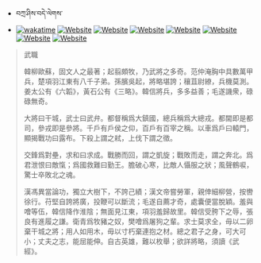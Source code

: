 - བཀྲ་ཤིས་བདེ་ལེགས་ 
- [![wakatime](https://wakatime.com/badge/user/5043ee4a-e361-4607-9d47-d557f2005d05.svg)](https://wakatime.com/@5043ee4a-e361-4607-9d47-d557f2005d05)	[![Website](https://img.shields.io/website?label=&up_color=orange&up_message=Tianchi&url=https%3A%2F%2Fshields.io)](https://tianchi.aliyun.com/home/science/scienceDetail?userId=1095279182618)	[![Website](https://img.shields.io/website?label=&up_color=blue&up_message=Kaggle&url=https%3A%2F%2Fshields.io)](https://www.kaggle.com/ivanxu/)	[![Website](https://img.shields.io/website?label=&up_color=gay&up_message=Yuque&url=https%3A%2F%2Fshields.io)](https://www.yuque.com/ivanaxu)	[![Website](https://img.shields.io/website?label=&up_color=brown&up_message=Leetcode&url=https%3A%2F%2Fshields.io)](https://leetcode.cn/u/ivanaxu)	[![Website](https://img.shields.io/website?label=&up_color=violet&up_message=AIstudio&url=https%3A%2F%2Fshields.io)](https://aistudio.baidu.com/aistudio/personalcenter/thirdview/979775)	[![Website](https://img.shields.io/website?label=&up_color=red&up_message=Gitee&url=https%3A%2F%2Fshields.io)](https://gitee.com/IvanaXu)	[![Website](https://img.shields.io/website?label=&up_color=yellow&up_message=Monkeytype&url=https%3A%2F%2Fshields.io)](https://monkeytype.com/profile/IvanaXu) 

> 武職
> 
> 韓柳歐蘇，固文人之最著；起翦頗牧，乃武將之多奇。范仲淹胸中具數萬甲兵，楚項羽江東有八千子弟。孫臏吳起，將略堪誇；穰苴尉繚，兵機莫測。姜太公有《六韜》，黃石公有《三略》。韓信將兵，多多益善；毛遂譏衆，碌碌無奇。
> 
> 大將曰干城，武士曰武弁。都督稱爲大鎮國，總兵稱爲大總戎。都閫即是都司，參戎即是參將。千戶有戶侯之仰，百戶有百宰之稱。以車爲戶曰轅門，顯揭戰功曰露布。下殺上謂之弒，上伐下謂之徵。
> 
> 交鋒爲對壘，求和曰求成。戰勝而回，謂之凱旋；戰敗而走，謂之奔北。爲君泄恨曰敵愾；爲國救難曰勤王。膽破心寒，比敵人懾服之狀；風聲鶴唳，驚士卒敗北之魂。
> 
> 漢馮異當論功，獨立大樹下，不誇己績；漢文帝嘗勞軍，親倖細柳營，按轡徐行。苻堅自誇將廣，投鞭可以斷流；毛遂自薦才奇，處囊便當脫穎。羞與噲等伍，韓信降作淮陰；無面見江東，項羽羞歸故里。韓信受胯下之辱，張良有進履之謙。衛青爲牧豬之奴，樊噲爲屠狗之輩。求士莫求全，毋以二卵棄干城之將；用人如用木，毋以寸朽棄連抱之材。總之君子之身，可大可小；丈夫之志，能屈能伸。自古英雄，難以枚舉；欲詳將略，須讀《武經》。
>
